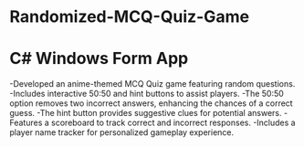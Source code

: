 # Randomized-MCQ-Quiz-Game
# C# Windows Form App

-Developed an anime-themed MCQ Quiz game featuring random questions.
-Includes interactive 50:50 and hint buttons to assist players.
-The 50:50 option removes two incorrect answers, enhancing the chances of a correct guess.
-The hint button provides suggestive clues for potential answers.
-Features a scoreboard to track correct and incorrect responses.
-Includes a player name tracker for personalized gameplay experience.



